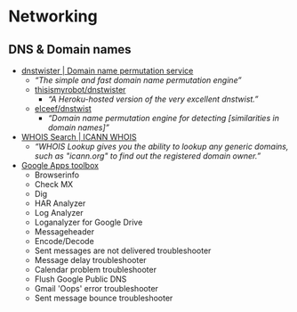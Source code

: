 # Networking

## DNS & Domain names

- [dnstwister | Domain name permutation service](https://dnstwister.report/)
  - _“The simple and fast domain name permutation engine”_
  - [thisismyrobot/dnstwister](https://github.com/thisismyrobot/dnstwister)
    - _“A Heroku-hosted version of the very excellent dnstwist.”_
  - [elceef/dnstwist](https://github.com/elceef/dnstwist)
    - _“Domain name permutation engine for detecting [similarities in domain names]”_
- [WHOIS Search | ICANN WHOIS](https://whois.icann.org/en)
  - _“WHOIS Lookup gives you the ability to lookup any generic domains, such as "icann.org" to find out the registered domain owner.”_
- [Google Apps toolbox](https://toolbox.googleapps.com/apps/main/)
  - Browserinfo
  - Check MX
  - Dig
  - HAR Analyzer
  - Log Analyzer
  - Loganalyzer for Google Drive
  - Messageheader
  - Encode/Decode
  - Sent messages are not delivered troubleshooter
  - Message delay troubleshooter
  - Calendar problem troubleshooter
  - Flush Google Public DNS
  - Gmail 'Oops' error troubleshooter
  - Sent message bounce troubleshooter
